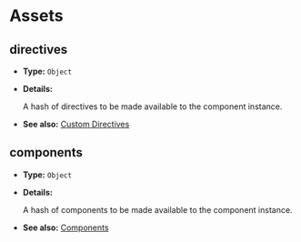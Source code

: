 # Assets

## directives

- **Type:** `Object`

- **Details:**

  A hash of directives to be made available to the component instance.

- **See also:** [Custom Directives](../guide/custom-directive.html)

## components

- **Type:** `Object`

- **Details:**

  A hash of components to be made available to the component instance.

- **See also:** [Components](../guide/component-basics.html)
